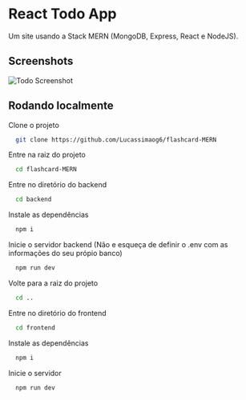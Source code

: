# React Todo App

Um site usando a Stack MERN (MongoDB, Express, React e NodeJS).

## Screenshots

![Todo Screenshot](Screenshot.png)

## Rodando localmente

Clone o projeto

```bash
  git clone https://github.com/Lucassimaog6/flashcard-MERN
```

Entre na raiz do projeto

```bash
  cd flashcard-MERN
```

Entre no diretório do backend

```bash
  cd backend
```

Instale as dependências

```bash
  npm i
```

Inicie o servidor backend (Não e esqueça de definir o .env com as informações do seu própio banco) 

```bash
  npm run dev
```

Volte para a raiz do projeto

```bash
  cd ..
```

Entre no diretório do frontend

```bash
  cd frontend
```

Instale as dependências

```bash
  npm i
```

Inicie o servidor

```bash
  npm run dev
```
